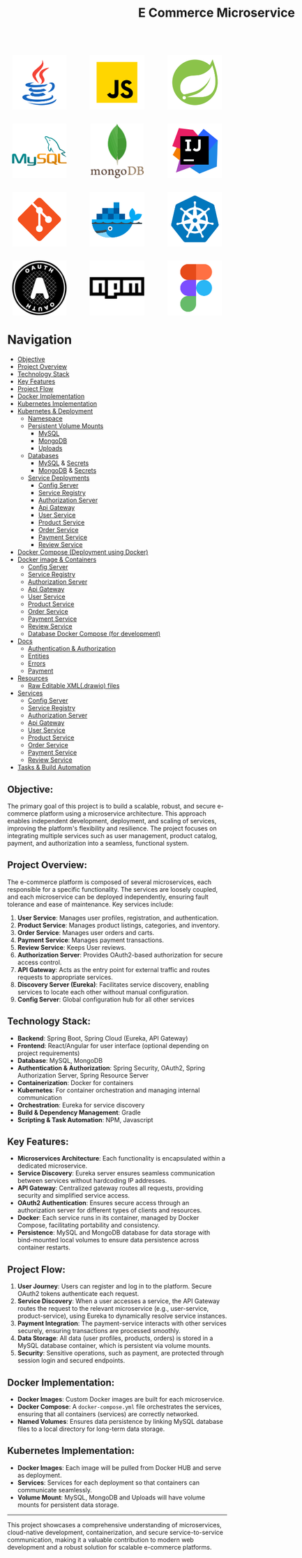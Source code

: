 <h1 style="width: 100vw;text-align: center; margin-bottom: 5rem;">E Commerce Microservice</h1>

<div style="display: flex; justify-content: space-around; gap: 2rem; flex-wrap: wrap;">
    <img src="/resources/java.png" alt="oauth2" height="125"/>
    <img src="/resources/js.png" alt="oauth2" height="125"/>
    <img src="/resources/spring.png" alt="oauth2" height="125"/>
    <img src="/resources/mysql.png" alt="oauth2" height="125"/>
    <img src="/resources/mongodb.png" alt="oauth2" height="125"/>
    <img src="/resources/ij.png" alt="oauth2" height="125"/>
    <img src="/resources/git.png" alt="oauth2" height="125"/>
    <img src="/resources/docker.png" alt="oauth2" height="125"/>
    <img src="/resources/k8s.png" alt="oauth2" height="125"/>
    <img src="/resources/oauth2.png" alt="oauth2" height="125"/>
    <img src="/resources/npm.png" alt="oauth2" height="125"/>
    <img src="/resources/figma.png" alt="oauth2" height="125"/>
</div>

# Navigation

* [Objective](#objective)
* [Project Overview](#project-overview)
* [Technology Stack](#technology-stack)
* [Key Features](#key-features)
* [Project Flow](#project-flow)
* [Docker Implementation](#docker-implementation)
* [Kubernetes Implementation](#kubernetes-implementation)
* [Kubernetes & Deployment](./deploy)
    * [Namespace](./deploy/deployment-namespace.yaml)
    * [Persistent Volume Mounts](./deploy/backend/persistent)
        * [MySQL](./deploy/backend/persistent/mysql-persistent.yaml)
        * [MongoDB](./deploy/backend/persistent/mongodb-persistent.yaml)
        * [Uploads](./deploy/backend/persistent/uploads-persistent.yaml)
    * [Databases](./deploy/backend/database)
        * [MySQL](./deploy/backend/database/mysql/deployment.yaml) & [Secrets](./deploy/backend/database/mysql/deployment-secret.yaml)
        * [MongoDB](./deploy/backend/database/mongodb/deployment.yaml) & [Secrets](./deploy/backend/database/mongodb/deployment-secret.yaml)
    * [Service Deployments](./deploy/backend)
        * [Config Server](./deploy/backend/config-server/deployment.yaml)
        * [Service Registry](./deploy/backend/service-registry/deployment.yaml)
        * [Authorization Server](./deploy/backend/authorization-server/deployment.yaml)
        * [Api Gateway](./deploy/backend/api-gateway/deployment.yaml)
        * [User Service](./deploy/backend/user-service/deployment.yaml)
        * [Product Service](./deploy/backend/product-service/deployment.yaml)
        * [Order Service](./deploy/backend/order-service/deployment.yaml)
        * [Payment Service](./deploy/backend/payment-service/deployment.yaml)
        * [Review Service](./deploy/backend/review-service/deployment.yaml)
* [Docker Compose (Deployment using Docker)](./docker-compose.yml)
* [Docker image & Containers](./docker)
    * [Config Server](./docker/backend/config-server/Dockerfile)
    * [Service Registry](./docker/backend/service-registry/Dockerfile)
    * [Authorization Server](./docker/backend/authorization-server/Dockerfile)
    * [Api Gateway](./docker/backend/api-gateway/Dockerfile)
    * [User Service](./docker/backend/user-service/Dockerfile)
    * [Product Service](./docker/backend/product-service/Dockerfile)
    * [Order Service](./docker/backend/order-service/Dockerfile)
    * [Payment Service](./docker/backend/payment-service/Dockerfile)
    * [Review Service](./docker/backend/review-service/Dockerfile)
    * [Database Docker Compose (for development)](./docker/docker-compose-dev.yml)
* [Docs](./docs)
    * [Authentication & Authorization](./docs/Authentication.md)
    * [Entities](./docs/Entity.md)
    * [Errors](./docs/Errors.md)
    * [Payment](./docs/Payment.md)
* [Resources](./resources)
    * [Raw Editable XML(.drawio) files](./resources/raw)
* [Services](./services)
    * [Config Server](./services/backend/config-server)
    * [Service Registry](./services/backend/service-registry)
    * [Authorization Server](./services/backend/authorization-server)
    * [Api Gateway](./services/backend/api-gateway)
    * [User Service](./services/backend/user-service)
    * [Product Service](./services/backend/product-service)
    * [Order Service](./services/backend/order-service)
    * [Payment Service](./services/backend/payment-service)
    * [Review Service](./services/backend/review-service)
* [Tasks & Build Automation](./tasks)

## Objective:

The primary goal of this project is to build a scalable, robust, and secure e-commerce platform using a microservice
architecture. This approach enables independent development, deployment, and scaling of services, improving the
platform's flexibility and resilience. The project focuses on integrating multiple services such as user management,
product catalog, payment, and authorization into a seamless, functional system.

## Project Overview:

The e-commerce platform is composed of several microservices, each responsible for a specific functionality. The
services are loosely coupled, and each microservice can be deployed independently, ensuring fault tolerance and ease of
maintenance. Key services include:

1. **User Service**: Manages user profiles, registration, and authentication.
2. **Product Service**: Manages product listings, categories, and inventory.
3. **Order Service**: Manages user orders and carts.
4. **Payment Service**: Manages payment transactions.
5. **Review Service**: Keeps User reviews.
6. **Authorization Server**: Provides OAuth2-based authorization for secure access control.
7. **API Gateway**: Acts as the entry point for external traffic and routes requests to appropriate services.
8. **Discovery Server (Eureka)**: Facilitates service discovery, enabling services to locate each other without manual
   configuration.
9. **Config Server**: Global configuration hub for all other services

## Technology Stack:

- **Backend**: Spring Boot, Spring Cloud (Eureka, API Gateway)
- **Frontend**: React/Angular for user interface (optional depending on project requirements)
- **Database**: MySQL, MongoDB
- **Authentication & Authorization**: Spring Security, OAuth2, Spring Authorization Server, Spring Resource Server
- **Containerization**: Docker for containers
- **Kubernetes**: For container orchestration and managing internal communication
- **Orchestration**: Eureka for service discovery
- **Build & Dependency Management**: Gradle
- **Scripting & Task Automation**: NPM, Javascript

## Key Features:

- **Microservices Architecture**: Each functionality is encapsulated within a dedicated microservice.
- **Service Discovery**: Eureka server ensures seamless communication between services without hardcoding IP addresses.
- **API Gateway**: Centralized gateway routes all requests, providing security and simplified service access.
- **OAuth2 Authentication**: Ensures secure access through an authorization server for different types of clients and
  resources.
- **Docker**: Each service runs in its container, managed by Docker Compose, facilitating portability and consistency.
- **Persistence**: MySQL and MongoDB database for data storage with bind-mounted local volumes to ensure data
  persistence across
  container restarts.

## Project Flow:

1. **User Journey**: Users can register and log in to the platform. Secure OAuth2 tokens authenticate each request.
2. **Service Discovery**: When a user accesses a service, the API Gateway routes the request to the relevant
   microservice (e.g., user-service, product-service), using Eureka to dynamically resolve service instances.
3. **Payment Integration**: The payment-service interacts with other services securely, ensuring transactions are
   processed smoothly.
4. **Data Storage**: All data (user profiles, products, orders) is stored in a MySQL database container, which is
   persistent via volume mounts.
5. **Security**: Sensitive operations, such as payment, are protected through session login and secured endpoints.

## Docker Implementation:

- **Docker Images**: Custom Docker images are built for each microservice.
- **Docker Compose**: A `docker-compose.yml` file orchestrates the services, ensuring that all containers (services) are
  correctly networked.
- **Named Volumes**: Ensures data persistence by linking MySQL database files to a local directory for long-term data
  storage.

## Kubernetes Implementation:

- **Docker Images**: Each image will be pulled from Docker HUB and serve as deployment.
- **Services**: Services for each deployment so that containers can communicate seamlessly.
- **Volume Mount**: MySQL, MongoDB and Uploads will have volume mounts for persistent data storage.

---

This project showcases a comprehensive understanding of microservices, cloud-native development, containerization, and
secure service-to-service communication, making it a valuable contribution to modern web development and a robust
solution for scalable e-commerce platforms.

